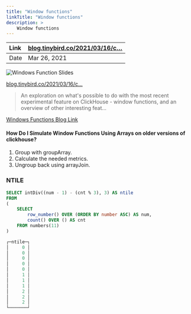 ```yaml
---
title: "Window functions"
linkTitle: "Window functions"
description: >
    Window functions
---
```

| Link | [blog.tinybird.co/2021/03/16/c…](https://blog.tinybird.co/2021/03/16/coming-soon-on-clickhouse-window-functions/) |
| :--- | :--- |
| Date | Mar 26, 2021 |

![Windows Function Slides](https://api.microlink.io/?adblock=false&meta=false&screenshot&element=%23screenshot&embed=screenshot.url&url=https%3A%2F%2Fcards.microlink.io%2F%3Fpreset%3Dtinybird%26subtitle%3Dtips%26text%3DWindow%2Bfunctions%252C%2Bnested%2Bdata%252C%2BA%2BPostgreSQL%2Bengine%2Band%2Bmore)

[blog.tinybird.co/2021/03/16/c…](https://blog.tinybird.co/2021/03/16/coming-soon-on-clickhouse-window-functions/)

> An exploration on what's possible to do with the most recent experimental feature on ClickHouse - window functions, and an overview of other interesting feat...

[Windows Functions Blog Link](https://blog.tinybird.co/2021/03/16/coming-soon-on-clickhouse-window-functions/)

#### How Do I Simulate Window Functions Using Arrays on older versions of clickhouse?

1. Group with groupArray.
2. Calculate the needed metrics.
3. Ungroup back using arrayJoin.

### NTILE

```sql
SELECT intDiv((num - 1) - (cnt % 3), 3) AS ntile
FROM
(
    SELECT
        row_number() OVER (ORDER BY number ASC) AS num,
        count() OVER () AS cnt
    FROM numbers(11)
)

┌─ntile─┐
│     0 │
│     0 │
│     0 │
│     0 │
│     0 │
│     1 │
│     1 │
│     1 │
│     2 │
│     2 │
│     2 │
└───────┘
```
